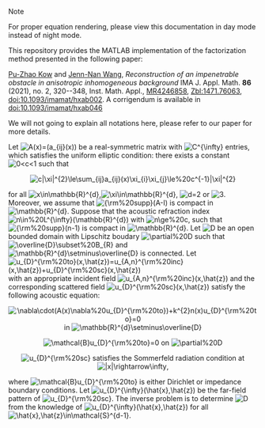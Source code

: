 > [!NOTE] 
> For proper equation rendering, please view this documentation in day mode instead of night mode.

This repository provides the MATLAB implementation of the factorization method presented in the following paper: 

[Pu-Zhao Kow](https://puzhaokow1993.github.io/homepage/) and [Jenn-Nan Wang](http://www.math.ntu.edu.tw/~jnwang/), *Reconstruction of an impenetrable obstacle in anisotropic inhomogeneous background* IMA J. Appl. Math. **86** (2021), no. 2, 320--348, Inst. Math. Appl., [MR4246858](https://mathscinet.ams.org/mathscinet-getitem?mr=4246858), [Zbl:1471.76063](https://zbmath.org/1471.76063), [doi:10.1093/imamat/hxab002](https://doi.org/10.1093/imamat/hxab002). A corrigendum is available in [doi:10.1093/imamat/hxab046](https://doi.org/10.1093/imamat/hxab046) 

We will not going to explain all notations here, please refer to our paper for more details. 

Let ![A(x)=(a_{ij}(x))](https://latex.codecogs.com/png.image?\dpi{110}A(x)=(a_{ij}(x))) be a real-symmetric matrix with ![C^{\infty}](https://latex.codecogs.com/png.image?\dpi{110}C^{\infty}) entries, which satisfies the uniform elliptic condition: there exists a constant ![0<c<1](https://latex.codecogs.com/png.image?\dpi{110}0<c<1) such that 
<div align="center">
  
![c|\xi|^{2}\le\sum_{ij}a_{ij}(x)\xi_{i}\xi_{j}\le%20c^{-1}|\xi|^{2}](https://latex.codecogs.com/png.image?\dpi{110}c|\xi|^{2}\le\sum_{ij}a_{ij}(x)\xi_{i}\xi_{j}\le%20c^{-1}|\xi|^{2})
</div>

for all ![x\in\mathbb{R}^{d}](https://latex.codecogs.com/png.image?\dpi{110}x\in\mathbb{R}^{d}),![\xi\in\mathbb{R}^{d}](https://latex.codecogs.com/png.image?\dpi{110}\xi\in\mathbb{R}^{d}), ![d=2](https://latex.codecogs.com/png.image?\dpi{110}d=2) or ![3](https://latex.codecogs.com/png.image?\dpi{110}3). Moreover, we assume that ![{\rm%20supp}(A-I)](https://latex.codecogs.com/png.image?\dpi{110}{\rm%20supp}(A-I)) is compact in ![\mathbb{R}^{d}](https://latex.codecogs.com/png.image?\dpi{110}\mathbb{R}^{d}). Suppose that the acoustic refraction index ![n\in%20L^{\infty}(\mathbb{R}^{d})](https://latex.codecogs.com/png.image?\dpi{110}n\in%20L^{\infty}(\mathbb{R}^{d})) with ![n\ge%20c](https://latex.codecogs.com/png.image?\dpi{110}n\ge%20c), such that ![{\rm%20supp}(n-1)](https://latex.codecogs.com/png.image?\dpi{110}{\rm%20supp}(n-1)) is compact in ![\mathbb{R}^{d}](https://latex.codecogs.com/png.image?\dpi{110}\mathbb{R}^{d}). Let ![D](https://latex.codecogs.com/png.image?\dpi{110}D) be an open bounded domain with Lipschitz boudary ![\partial%20D](https://latex.codecogs.com/png.image?\dpi{110}\partial%20D) such that ![\overline{D}\subset%20B_{R}](https://latex.codecogs.com/png.image?\dpi{110}\overline{D}\subset%20B_{R}) and ![\mathbb{R}^{d}\setminus\overline{D}](https://latex.codecogs.com/png.image?\dpi{110}\mathbb{R}^{d}\setminus\overline{D}) is connected. Let ![u_{D}^{\rm%20to}(x,\hat{z})=u_{A,n}^{\rm%20inc}(x,\hat{z})+u_{D}^{\rm%20sc}(x,\hat{z})](https://latex.codecogs.com/png.image?\dpi{110}u_{D}^{\rm%20to}(x,\hat{z})=u_{A,n}^{\rm%20inc}(x,\hat{z})+u_{D}^{\rm%20sc}(x,\hat{z})) with an appropriate incident field ![u_{A,n}^{\rm%20inc}(x,\hat{z})](https://latex.codecogs.com/png.image?\dpi{110}u_{A,n}^{\rm%20inc}(x,\hat{z})) and the corresponding scattered field ![u_{D}^{\rm%20sc}(x,\hat{z})](https://latex.codecogs.com/png.image?\dpi{110}u_{D}^{\rm%20sc}(x,\hat{z})) satisfy the following acoustic equation: 
<div align="center">
  
![\nabla\cdot(A(x)\nabla%20u_{D}^{\rm%20to})+k^{2}n(x)u_{D}^{\rm%20to}=0](https://latex.codecogs.com/png.image?\dpi{110}\nabla\cdot(A(x)\nabla%20u_{D}^{\rm%20to})+k^{2}n(x)u_{D}^{\rm%20to}=0) in ![\mathbb{R}^{d}\setminus\overline{D}](https://latex.codecogs.com/png.image?\dpi{110}\mathbb{R}^{d}\setminus\overline{D})
</div>
<div align="center">
  
![\mathcal{B}u_{D}^{\rm%20to}=0](https://latex.codecogs.com/png.image?\dpi{110}\mathcal{B}u_{D}^{\rm%20to}=0) on ![\partial%20D](https://latex.codecogs.com/png.image?\dpi{110}\partial%20D)
</div>
<div align="center">
  
![u_{D}^{\rm%20sc}](https://latex.codecogs.com/png.image?\dpi{110}u_{D}^{\rm%20sc}) satisfies the Sommerfeld radiation condition at ![|x|\rightarrow\infty](https://latex.codecogs.com/png.image?\dpi{110}|x|\rightarrow\infty), 
</div>

where ![\mathcal{B}u_{D}^{\rm%20to}](https://latex.codecogs.com/png.image?\dpi{110}\mathcal{B}u_{D}^{\rm%20to}) is either Dirichlet or impedance boundary conditions. Let ![u_{D}^{\infty}(\hat{x},\hat{z})](https://latex.codecogs.com/png.image?\dpi{110}u_{D}^{\infty}(\hat{x},\hat{z})) be the far-field pattern of ![u_{D}^{\rm%20sc}](https://latex.codecogs.com/png.image?\dpi{110}u_{D}^{\rm%20sc}). The inverse problem is to determine ![D](https://latex.codecogs.com/png.image?\dpi{110}D) from the knowledge of ![u_{D}^{\infty}(\hat{x},\hat{z})](https://latex.codecogs.com/png.image?\dpi{110}u_{D}^{\infty}(\hat{x},\hat{z})) for all ![\hat{x},\hat{z}\in\mathcal{S}^{d-1}](https://latex.codecogs.com/png.image?\dpi{110}\hat{x},\hat{z}\in\mathcal{S}^{d-1}). 

[comment]: <> (https://docs.github.com/en/get-started/writing-on-github/getting-started-with-writing-and-formatting-on-github/basic-writing-and-formatting-syntax)
